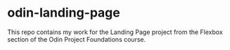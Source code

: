 # odin-landing-page

This repo contains my work for the Landing Page project from the Flexbox section of the Odin Project Foundations course.


